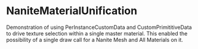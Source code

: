 # NaniteMaterialUnification
Demonstration of using PerInstanceCustomData and CustomPrimititiveData to drive texture selection within a single master material. This enabled the possibility of a single draw call for a Nanite Mesh and All Materials on it.
